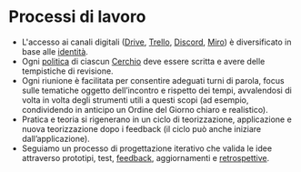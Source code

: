 # Processi di lavoro

* L'accesso ai canali digitali ([Drive](../ambienti-digitali/drive.md), [Trello](../ambienti-digitali/trello.md), [Discord](../ambienti-digitali/discord.md), [Miro](../ambienti-digitali/miro.md)) è diversificato in base alle [identità](../le-identita/tipologie/).
* Ogni [politica](../glossario/politiche-accordi.md) di ciascun [Cerchio](../sistema-organizzativo/cerchi-annidati.md) deve essere scritta e avere delle tempistiche di revisione.
* Ogni riunione è facilitata per consentire adeguati turni di parola, focus sulle tematiche oggetto dell’incontro e rispetto dei tempi, avvalendosi di volta in volta degli strumenti utili a questi scopi (ad esempio, condividendo in anticipo un Ordine del Giorno chiaro e realistico).
* Pratica e teoria si rigenerano in un ciclo di teorizzazione, applicazione e nuova teorizzazione dopo i feedback (il ciclo può anche iniziare dall’applicazione).
* Seguiamo un processo di progettazione iterativo che valida le idee attraverso prototipi, test, [feedback](../glossario/feedback-e-feedforward.md), aggiornamenti e [retrospettive](../partecipazione/ritualita-interne.md).
